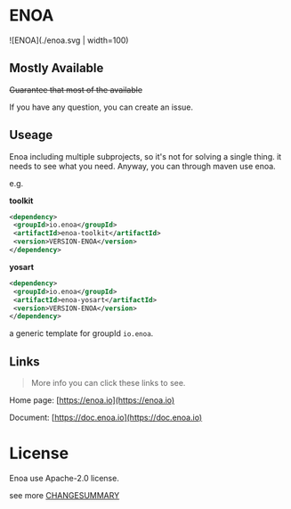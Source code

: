 
  
ENOA
===============

![ENOA](./enoa.svg | width=100)

 
## Mostly Available
 
~~Guarantee that most of the available~~
 
If you have any question, you can create an issue.



##  Useage

Enoa including multiple subprojects, so it's not for solving a single thing. it needs to see what you need.
Anyway, you can through maven use enoa.

e.g.

**toolkit**

```xml
<dependency>  
 <groupId>io.enoa</groupId>  
 <artifactId>enoa-toolkit</artifactId>  
 <version>VERSION-ENOA</version>  
</dependency>
```

**yosart**

```xml
<dependency>  
 <groupId>io.enoa</groupId>  
 <artifactId>enoa-yosart</artifactId>  
 <version>VERSION-ENOA</version>  
</dependency>
```

a generic template for groupId `io.enoa`.


## Links

> More info you can click these links to see.

Home page: [https://enoa.io](https://enoa.io)

Document: [https://doc.enoa.io](https://doc.enoa.io)

# License

Enoa use Apache-2.0 license.

see more [CHANGESUMMARY](./CHANGESUMMARY.md)
